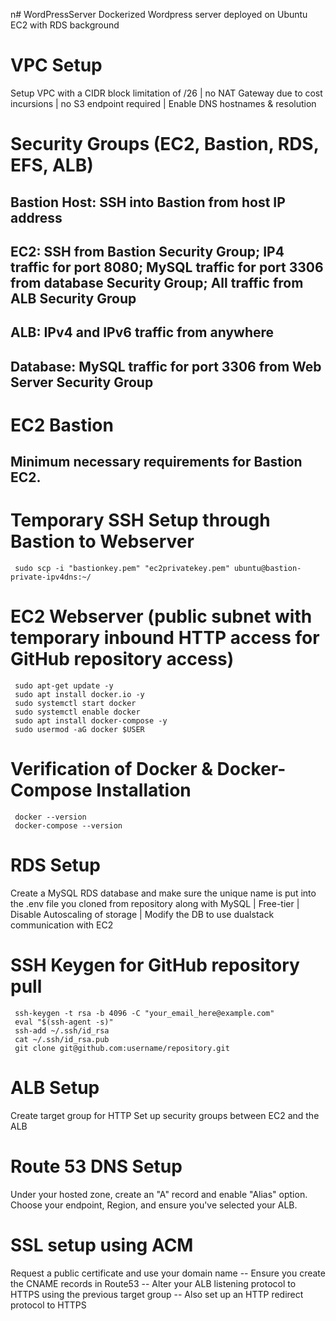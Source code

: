 n# WordPressServer
Dockerized Wordpress server deployed on Ubuntu EC2 with RDS background

# VPC Setup
Setup VPC with a CIDR block limitation of /26 | no NAT Gateway due to cost incursions | no S3 endpoint required | Enable DNS hostnames & resolution 
# Security Groups (EC2, Bastion, RDS, EFS, ALB)
   ## Bastion Host: SSH into Bastion from host IP address
   ## EC2: SSH from Bastion Security Group; IP4 traffic for port 8080; MySQL traffic for port 3306 from database Security Group; All traffic from ALB Security Group
   ## ALB: IPv4 and IPv6 traffic from anywhere
   ## Database: MySQL traffic for port 3306 from Web Server Security Group

# EC2 Bastion
   ## Minimum necessary requirements for Bastion EC2.
   
# Temporary SSH Setup through Bastion to Webserver
     sudo scp -i "bastionkey.pem" "ec2privatekey.pem" ubuntu@bastion-private-ipv4dns:~/
# EC2 Webserver (public subnet with temporary inbound HTTP access for GitHub repository access)
   
     sudo apt-get update -y
     sudo apt install docker.io -y
     sudo systemctl start docker
     sudo systemctl enable docker
     sudo apt install docker-compose -y
     sudo usermod -aG docker $USER
    
# Verification of Docker & Docker-Compose Installation
     docker --version
     docker-compose --version
   
# RDS Setup
Create a MySQL RDS database and make sure the unique name is put into the .env file you cloned from repository along with 
MySQL | Free-tier | Disable Autoscaling of storage | Modify the DB to use dualstack communication with EC2

# SSH Keygen for GitHub repository pull
     ssh-keygen -t rsa -b 4096 -C "your_email_here@example.com"
     eval "$(ssh-agent -s)"
     ssh-add ~/.ssh/id_rsa
     cat ~/.ssh/id_rsa.pub
     git clone git@github.com:username/repository.git

# ALB Setup
Create target group for HTTP
Set up security groups between EC2 and the ALB
# Route 53 DNS Setup 
Under your hosted zone, create an "A" record and enable "Alias" option. Choose your endpoint, Region, and ensure you've selected your ALB.

# SSL setup using ACM
Request a public certificate and use your domain name -- Ensure you create the CNAME records in Route53 -- Alter your ALB listening protocol to HTTPS using the previous target group -- Also set up an HTTP redirect protocol to HTTPS

